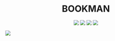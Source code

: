 <!-- TITLE -->
<h1 align="center">BOOKMAN</h1>

<!-- BADGES -->
<p align="center">
  <img src="https://img.shields.io/github/release/mohammadne/bookman.svg?style=for-the-badge">
  <img src="https://img.shields.io/github/license/mohammadne/bookman?style=for-the-badge">
  <img src="https://img.shields.io/github/stars/mohammadne/bookman?style=for-the-badge">
  <img src="https://img.shields.io/github/downloads/mohammadne/bookman/total.svg?style=for-the-badge">
</p>

<!-- Overview -->
<img align="center" src="https://user-images.githubusercontent.com/51189292/126811751-543ddd31-1184-45e0-927a-d8ada35326e6.png">

